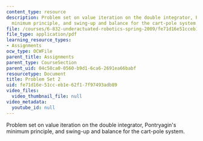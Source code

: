 ```yaml
---
content_type: resource
description: Problem set on value iteration on the double integrator, Pontryagin's
  minimum principle, and swing-up and balance for the cart-pole system.
file: /courses/6-832-underactuated-robotics-spring-2009/fe71d16e51cceb1e62f17f97493adb89_MIT6_832s09_pset02.pdf
file_type: application/pdf
learning_resource_types:
- Assignments
ocw_type: OCWFile
parent_title: Assignments
parent_type: CourseSection
parent_uid: 04c58ca0-0560-b9d1-6ca6-2691ea66babf
resourcetype: Document
title: Problem Set 2
uid: fe71d16e-51cc-eb1e-62f1-7f97493adb89
video_files:
  video_thumbnail_file: null
video_metadata:
  youtube_id: null
---
```

Problem set on value iteration on the double integrator, Pontryagin's minimum principle, and swing-up and balance for the cart-pole system.